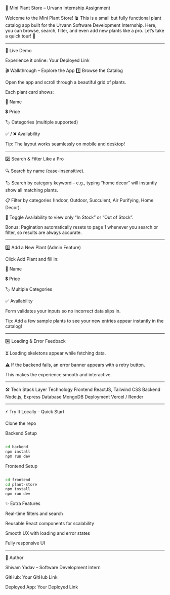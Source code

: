 🌿 Mini Plant Store – Urvann Internship Assignment

Welcome to the Mini Plant Store! 🪴
This is a small but fully functional plant catalog app built for the Urvann Software Development Internship.
Here, you can browse, search, filter, and even add new plants like a pro. Let’s take a quick tour! 🚀

---

🌟 Live Demo

Experience it online: Your Deployed Link


🎬 Walkthrough – Explore the App
1️⃣ Browse the Catalog

Open the app and scroll through a beautiful grid of plants.

Each plant card shows:

🌱 Name

💲 Price

🏷 Categories (multiple supported)

✅ / ❌ Availability

Tip: The layout works seamlessly on mobile and desktop!

-----


2️⃣ Search & Filter Like a Pro

🔍 Search by name (case-insensitive).

🏷 Search by category keyword – e.g., typing “home decor” will instantly show all matching plants.

📋 Filter by categories (Indoor, Outdoor, Succulent, Air Purifying, Home Decor).

🛒 Toggle Availability to view only “In Stock” or “Out of Stock”.

Bonus: Pagination automatically resets to page 1 whenever you search or filter, so results are always accurate.

----


3️⃣ Add a New Plant (Admin Feature)

Click Add Plant and fill in:

🌱 Name

💲 Price

🏷 Multiple Categories

✅ Availability

Form validates your inputs so no incorrect data slips in.

Tip: Add a few sample plants to see your new entries appear instantly in the catalog!

---



4️⃣ Loading & Error Feedback

⏳ Loading skeletons appear while fetching data.

⚠ If the backend fails, an error banner appears with a retry button.

This makes the experience smooth and interactive.

------



🛠 Tech Stack
Layer	Technology
Frontend	ReactJS, Tailwind CSS
Backend	Node.js, Express
Database	MongoDB
Deployment	Vercel / Render

---





⚡ Try It Locally – Quick Start

Clone the repo





Backend Setup

```bash

cd backend
npm install
npm run dev

```




Frontend Setup


```bash

cd frontend
cd plant-store
npm install
npm run dev

```

✨ Extra Features

Real-time filters and search

Reusable React components for scalability

Smooth UX with loading and error states

Fully responsive UI

---


👤 Author

Shivam Yadav – Software Development Intern

GitHub: Your GitHub Link

Deployed App: Your Deployed Link















